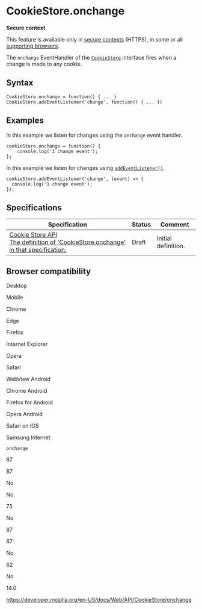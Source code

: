 # CookieStore.onchange

**Secure context**

This feature is available only in [secure contexts](https://developer.mozilla.org/en-US/docs/Web/Security/Secure_Contexts) (HTTPS), in some or all [supporting browsers](#browser_compatibility).

The `onchange` EventHandler of the [`CookieStore`](../cookiestore) interface fires when a change is made to any cookie.

## Syntax

    CookieStore.onchange = function() { ... }
    CookieStore.addEventListener('change', function() { ... })

## Examples

In this example we listen for changes using the `onchange` event handler.

    cookieStore.onchange = function() {
        console.log('1 change event');
    };

In this example we listen for changes using [`addEventListener()`](../eventtarget/addeventlistener).

    cookieStore.addEventListener('change', (event) => {
      console.log('1 change event');
    });

## Specifications

<table><thead><tr class="header"><th>Specification</th><th>Status</th><th>Comment</th></tr></thead><tbody><tr class="odd"><td><a href="https://wicg.github.io/cookie-store/#dom-cookiestore-onchange">Cookie Store API<br />
<span class="small">The definition of 'CookieStore.onchange' in that specification.</span></a></td><td><span class="spec-draft">Draft</span></td><td>Initial definition.</td></tr></tbody></table>

## Browser compatibility

Desktop

Mobile

Chrome

Edge

Firefox

Internet Explorer

Opera

Safari

WebView Android

Chrome Android

Firefox for Android

Opera Android

Safari on IOS

Samsung Internet

`onchange`

87

87

No

No

73

No

87

87

No

62

No

14.0

<a href="https://developer.mozilla.org/en-US/docs/Web/API/CookieStore/onchange" class="_attribution-link">https://developer.mozilla.org/en-US/docs/Web/API/CookieStore/onchange</a>
